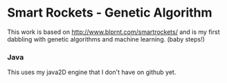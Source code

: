 # Smart Rockets - Genetic Algorithm

This work is based on http://www.blprnt.com/smartrockets/ and is my first
dabbling with genetic algorithms and machine learning. (baby steps!)

### Java

This uses my java2D engine that I don't have on github yet.